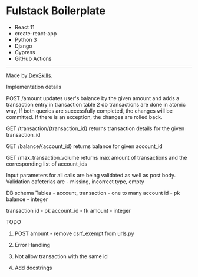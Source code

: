 # Fulstack Boilerplate

- React 11
- create-react-app
- Python 3
- Django
- Cypress
- GitHub Actions

---

Made by [DevSkills](https://devskills.co).

Implementation details

POST /amount
    updates user's balance by the given amount and adds a transaction entry in transaction table
    2 db transactions are done in atomic way, If both queries are successfully completed, the changes will be committed.
    If there is an exception, the changes are rolled back.

GET /transaction/{transaction_id}
    returns transaction details for the given transaction_id

GET /balance/{account_id}
    returns balance for given account_id

GET /max_transaction_volume
    returns max amount of transactions and the corresponding  list of account_ids

Input parameters for all calls are being validated as well as post body.
Validation cafeterias are - missing, incorrect type, empty


DB schema
Tables - account, transaction - one to many
account
    id - pk
    balance - integer

transaction
    id - pk
    account_id - fk
    amount - integer


TODO

1. POST amount - remove csrf_exempt from urls.py

2. Error Handling

3. Not allow transaction with the same id

4. Add docstrings